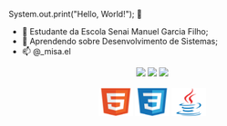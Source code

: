 System.out.print("Hello, World!"); 👋

- 🔭 Estudante da Escola Senai Manuel Garcia Filho;
- 🌱 Aprendendo sobre Desenvolvimento de Sistemas;
- 📫 @_misa.el

<div align="center">
  <img height="150em" src="https://c.tenor.com/gozG0DL2YbcAAAAC/dokk.gif">
  <img height="150em" src="https://github-readme-stats.vercel.app/api?username=zMSLz&show_icons=true&theme=dark&include_all_commits=true&count_private=true"/>
  <img height="150em" src="https://github-readme-stats.vercel.app/api/top-langs/?username=zMSLz&layout=compact&langs_count=7&theme=dark"/>
</div>
<div style= margin: 0 auto;" align="center"><br>
  <img align="center" alt="Misael-HTML" height="50" width="60" src="https://raw.githubusercontent.com/devicons/devicon/master/icons/html5/html5-original.svg"> 
  <img align="center" alt="Misael-CSS" height="50" width="60" src="https://raw.githubusercontent.com/devicons/devicon/master/icons/css3/css3-original.svg">
  <img align="center" alt="Rafael-java" height="50" width="60" src="https://raw.githubusercontent.com/devicons/devicon/master/icons/java/java-original.svg">
 </div>
